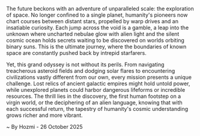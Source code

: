 
The future beckons with an adventure of unparalleled scale: the exploration of space. No longer confined to a single planet, humanity's pioneers now chart courses between distant stars, propelled by warp drives and an insatiable curiosity. Each jump across the void is a gamble, a leap into the unknown where uncharted nebulae glow with alien light and the silent cosmic ocean holds secrets waiting to be discovered on worlds orbiting binary suns. This is the ultimate journey, where the boundaries of known space are constantly pushed back by intrepid starfarers.

Yet, this grand odyssey is not without its perils. From navigating treacherous asteroid fields and dodging solar flares to encountering civilizations vastly different from our own, every mission presents a unique challenge. Lost relics of ancient galactic empires might hold untold power, while unexplored planets could harbor dangerous lifeforms or incredible resources. The thrill lies in the discovery, the first human footstep on a virgin world, or the deciphering of an alien language, knowing that with each successful return, the tapestry of humanity's cosmic understanding grows richer and more vibrant.

~ By Hozmi - 26 October 2025
